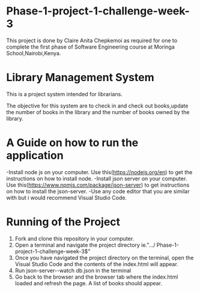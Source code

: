 # Phase-1-project-1-challenge-week-3
This project is done by Claire Anita Chepkemoi as required for one to complete the first phase of Software Engineering course at Moringa School,Nairobi,Kenya.

# Library Management System
This is a project system intended for librarians.

The objective for this system are to check in and check out books,update the number of books in the library and the number of books owned by the library.

# A Guide on how to run the application
-Install node js on your computer.
Use this(https://nodejs.org/en) to get the instructions on how to install node.
-Install json server on your computer.
Use this(https://www.npmjs.com/package/json-server) to get instructions on how to install the json-server.
-Use any code editor that you are similar with but i would recommend Visual Studio Code.

# Running of the Project 
1. Fork and clone this repository in your computer.
2. Open a terminal and navigate the project directory ie.".../        Phase-1-project-1-challenge-week-3$"
3. Once you have navigated the project directory on the terminal, open the Visual Studio Code and the contents of the index.html will appear.
4. Run json-server--watch db.json in the terminal
5. Go back to the browser and the browser tab where the index.html loaded and refresh the page.
A list of books should appear.

